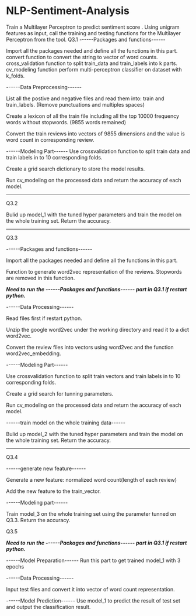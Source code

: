 # NLP-Sentiment-Analysis
Train a Multilayer Perceptron to predict sentiment score . Using unigram features as input, call the training and testing functions for the Multilayer Perceptron from the tool. 
Q3.1
------Packages and functions------

Import all the packages needed and define all the functions in this part.
convert function to convert the string to vector of word counts.
cross_validation function to split train_data and train_labels into k parts.
cv_modeling function perform multi-perceptron classifier on dataset with k_folds.

------Data Preprocessing------

List all the postive and negative files and read them into: train and train_labels. (Remove punctuations and multiples spaces)

Create a lexicon of all the train file including all the top 10000 frequency words without stopwords. (9855 words remained)

Convert the train reviews into vectors of 9855 dimensions and the value is word count in corresponding review.

------Modeling Part------
Use crossvalidation function to split train data and train labels in to 10 corresponding folds.

Create a grid search dictionary to store the model results.

Run cv_modeling on the processed data and return the accuracy of each model.

----------------------------------------------

Q3.2 

Bulid up model_1 with the tuned hyper parameters and train the model on the whole training set. Return the accuracy.

----------------------------------------------

Q3.3

------Packages and functions------

Import all the packages needed and define all the functions in this part.

Function to generate word2vec representation of the reviews. Stopwords are removed in this function.

***Need to run the ------Packages and functions------ part in Q3.1 if restart python.***

------Data Processing------

Read files first if restart python.

Unzip the google word2vec under the working directory and read it to a dict word2vec.

Convert the review files into vectors using word2vec and the function word2vec_embedding.

------Modeling Part------

Use crossvalidation function to split train vectors and train labels in to 10 corresponding folds.

Create a grid search for tunning parameters.

Run cv_modeling on the processed data and return the accuracy of each model.

------train model on the whole training data------

Bulid up model_2 with the tuned hyper parameters and train the model on the whole training set. Return the accuracy.

----------------------------------------------

Q3.4

------generate new feature------

Generate a new feature: normalized word count(length of each review)

Add the new feature to the train_vector.

------Modeling part------

Train model_3 on the whole training set using the parameter tunned on Q3.3. Return the accuracy.


Q3.5

***Need to run the ------Packages and functions------ part in Q3.1 if restart python.***

------Model Preparation------
Run this part to get trained model_1 with 3 epochs

------Data Processing------

Input test files and convert it into vector of word count representation.

------Model Prediction------
Use model_1 to predict the result of test set and output the classification result.



